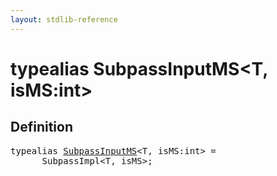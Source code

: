 ```yaml
---
layout: stdlib-reference
---
```


# typealias SubpassInputMS\<T, isMS:int\>

## Definition

<pre>
<span class='code_keyword'>typealias</span> <a href="/stdlib-reference/types/SubpassInputMS" class="code_type">SubpassInputMS</a>&lt;<span class="code_type">T</span>, isMS:<span class="code_keyword">int</span>&gt; = 
    __SubpassImpl&lt;<span class="code_type">T</span>, isMS&gt;;
</pre>

